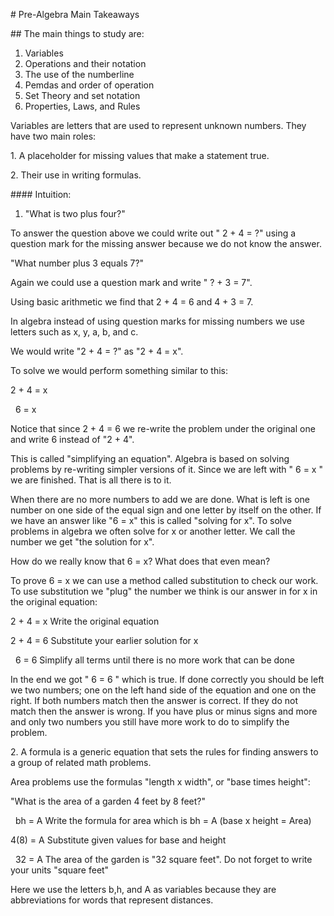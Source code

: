 \# Pre-Algebra Main Takeaways



\## The main things to study are:





1. Variables
2. Operations and their notation
3. The use of the numberline
4. Pemdas and order of operation
5. Set Theory and set notation
6. Properties, Laws, and Rules







Variables are letters that are used to represent unknown numbers. They have two main roles:



1\. A placeholder for missing values that make a statement true.

2\. Their use in writing formulas.





\#### Intuition:



1. "What is two plus four?"



To answer the question above we could write out " 2 + 4 = ?" using a question mark for the missing answer because we do not know the answer.



"What number plus 3 equals 7?"



Again we could use a question mark and write " ? + 3 = 7".



Using basic arithmetic we find that 2 + 4 = 6 and 4 + 3 = 7.



In algebra instead of using question marks for missing numbers we use letters such as x, y, a, b, and c.



We would write "2 + 4 = ?" as "2 + 4 = x".



To solve we would perform something similar to this:



2 + 4 = x

    6 = x



Notice that since 2 + 4 = 6 we re-write the problem under the original one and write 6 instead of "2 + 4".

This is called "simplifying an equation". Algebra is based on solving problems by re-writing simpler versions of it. Since we are left with " 6 = x " we are finished. That is all there is to it.



When there are no more numbers to add we are done. What is left is one number on one side of the equal sign and one letter by itself on the other. If we have an answer like "6 = x" this is called "solving for x". To solve problems in algebra we often solve for x or another letter. We call the number we get "the solution for x".





How do we really know that 6 = x? What does that even mean?



To prove 6 = x we can use a method called substitution to check our work. To use substitution we "plug" the number we think is our answer in for x in the original equation:





2 + 4 = x	 Write the original equation

2 + 4 = 6  	 Substitute your earlier solution for x

    6 = 6	 Simplify all terms until there is no more work that can be done





In the end we got " 6 = 6 " which is true. If done correctly you should be left we two numbers; one on the left hand side of the equation and one on the right. If both numbers match then the answer is correct. If they do not match then the answer is wrong. If you have plus or minus signs and more and only two numbers you still have more work to do to simplify the problem.





2\. A formula is a generic equation that sets the rules for finding answers to a group of related math problems.

Area problems use the formulas "length x width", or "base times height":





"What is the area of a garden 4 feet by 8 feet?"





  bh = A	Write the formula for area which is bh = A (base x height = Area)

4(8) = A	Substitute given values for base and height

  32 = A	The area of the garden is "32 square feet". Do not forget to write your units "square feet"





Here we use the letters b,h, and A as variables because they are abbreviations for words that represent distances. 

